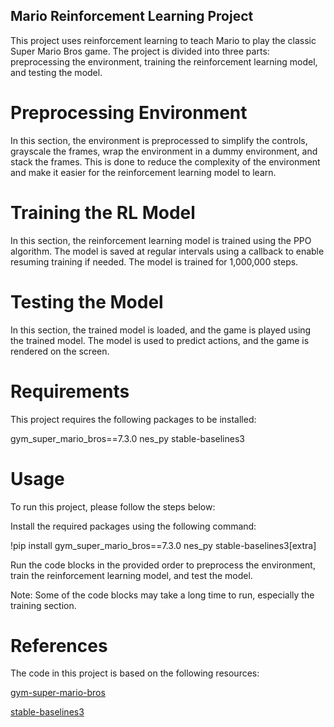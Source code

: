 ## Mario Reinforcement Learning Project
This project uses reinforcement learning to teach Mario to play the classic Super Mario Bros game. The project is divided into three parts: preprocessing the environment, training the reinforcement learning model, and testing the model.

# Preprocessing Environment
In this section, the environment is preprocessed to simplify the controls, grayscale the frames, wrap the environment in a dummy environment, and stack the frames. This is done to reduce the complexity of the environment and make it easier for the reinforcement learning model to learn.

# Training the RL Model
In this section, the reinforcement learning model is trained using the PPO algorithm. The model is saved at regular intervals using a callback to enable resuming training if needed. The model is trained for 1,000,000 steps.

# Testing the Model
In this section, the trained model is loaded, and the game is played using the trained model. The model is used to predict actions, and the game is rendered on the screen.

# Requirements
This project requires the following packages to be installed:

gym_super_mario_bros==7.3.0
nes_py
stable-baselines3
# Usage
To run this project, please follow the steps below:

Install the required packages using the following command:

!pip install gym_super_mario_bros==7.3.0 nes_py stable-baselines3[extra]

Run the code blocks in the provided order to preprocess the environment, train the reinforcement learning model, and test the model.

Note: Some of the code blocks may take a long time to run, especially the training section.

# References
The code in this project is based on the following resources:

[gym-super-mario-bros](https://github.com/Kautenja/gym-super-mario-bros)

[stable-baselines3](https://github.com/DLR-RM/stable-baselines3)

